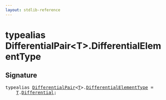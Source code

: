 ```yaml
---
layout: stdlib-reference
---
```


# typealias DifferentialPair\<T\>\.DifferentialElementType

## Signature

<pre>
<span class='code_keyword'>typealias</span> <a href="../index.html" class="code_type">DifferentialPair</a>&lt;<a href="../index.html#typeparam-T" class="code_type">T</a>&gt;.<a href=".html" class="code_type">DifferentialElementType</a> = 
    <a href="../index.html#typeparam-T" class="code_type">T</a>.<a href="../differential-0.html" class="code_type">Differential</a>;
</pre>

